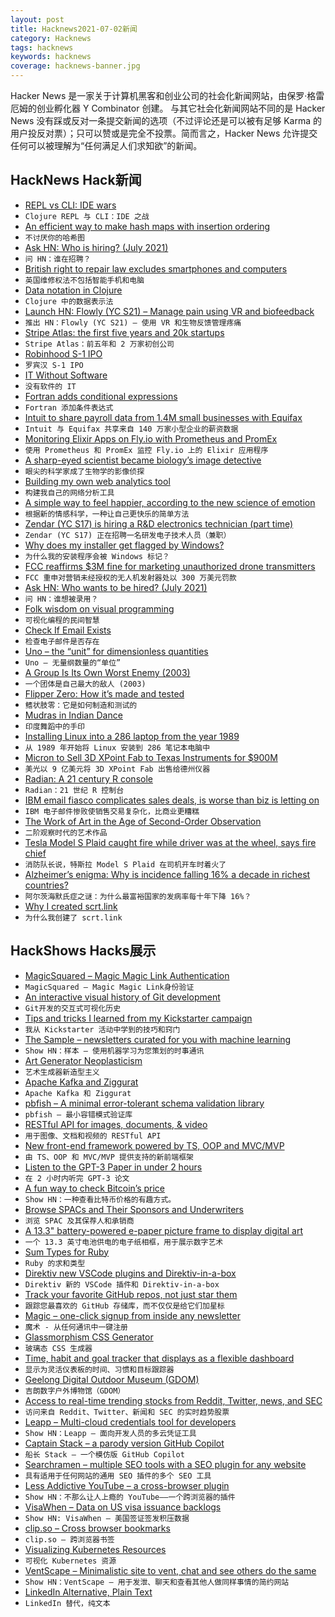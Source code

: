 ```yaml
---
layout: post
title: Hacknews2021-07-02新闻
category: Hacknews
tags: hacknews
keywords: hacknews
coverage: hacknews-banner.jpg
---
```


Hacker News 是一家关于计算机黑客和创业公司的社会化新闻网站，由保罗·格雷厄姆的创业孵化器 Y Combinator 创建。
与其它社会化新闻网站不同的是 Hacker News 没有踩或反对一条提交新闻的选项（不过评论还是可以被有足够 Karma 的用户投反对票）；只可以赞或是完全不投票。简而言之，Hacker News 允许提交任何可以被理解为“任何满足人们求知欲”的新闻。

## HackNews Hack新闻


- [REPL vs CLI: IDE wars](https://vlaaad.github.io/clj-vs-cli)
- `Clojure REPL 与 CLI：IDE 之战`
- [An efficient way to make hash maps with insertion ordering](https://blog.toit.io/hash-maps-that-dont-hate-you-1a96150b492a)
- `不讨厌你的哈希图`
- [Ask HN: Who is hiring? (July 2021)](item?id=27699704)
- `问 HN：谁在招聘？ `
- [British right to repair law excludes smartphones and computers](https://9to5mac.com/2021/07/01/british-right-to-repair-law/)
- `英国维修权法不包括智能手机和电脑`
- [Data notation in Clojure](https://ostash.dev/posts/2021-06-24-edn-data-notation/)
- `Clojure 中的数据表示法`
- [Launch HN: Flowly (YC S21) – Manage pain using VR and biofeedback](item?id=27700688)
- `推出 HN：Flowly (YC S21) – 使用 VR 和生物反馈管理疼痛`
- [Stripe Atlas: the first five years and 20k startups](https://stripe.com/blog/atlas-first-five-years)
- `Stripe Atlas：前五年和 2 万家初创公司`
- [Robinhood S-1 IPO](https://www.sec.gov/Archives/edgar/data/1783879/000162828021013318/robinhoods-1.htm)
- `罗宾汉 S-1 IPO`
- [IT Without Software](http://ndt.instedd.org/2010/05/it-without-software.html?m=1)
- `没有软件的 IT`
- [Fortran adds conditional expressions](https://j3-fortran.org/doc/year/21/21-157r2.txt)
- `Fortran 添加条件表达式`
- [Intuit to share payroll data from 1.4M small businesses with Equifax](https://krebsonsecurity.com/2021/07/intuit-to-share-payroll-data-from-1-4m-small-businesses-with-equifax/)
- `Intuit 与 Equifax 共享来自 140 万家小型企业的薪资数据`
- [Monitoring Elixir Apps on Fly.io with Prometheus and PromEx](https://fly.io/blog/monitoring-your-fly-io-apps-with-prometheus/)
- `使用 Prometheus 和 PromEx 监控 Fly.io 上的 Elixir 应用程序`
- [A sharp-eyed scientist became biology’s image detective](https://www.newyorker.com/science/elements/how-a-sharp-eyed-scientist-became-biologys-image-detective)
- `眼尖的科学家成了生物学的影像侦探`
- [Building my own web analytics tool](https://johnmathews.eu/building-my-own-site-analytics.html)
- `构建我自己的网络分析工具`
- [A simple way to feel happier, according to the new science of emotion](https://www.npr.org/sections/health-shots/2021/06/29/1010319240/stuck-in-a-rut-sometimes-joy-takes-a-little-practice)
- `根据新的情感科学，一种让自己更快乐的简单方法`
- [Zendar (YC S17) is hiring a R&D electronics technician (part time)](https://jobs.ashbyhq.com/zendar/56ea9fff-f961-404e-b094-5584a36c0f8c)
- `Zendar (YC S17) 正在招聘一名研发电子技术人员（兼职）`
- [Why does my installer get flagged by Windows?](https://blog.pakkly.com/why-does-my-installer-get-flagged-by-windows/)
- `为什么我的安装程序会被 Windows 标记？`
- [FCC reaffirms $3M fine for marketing unauthorized drone transmitters](http://www.arrl.org/news/view/fcc-reaffirms-nearly-3-million-fine-for-marketing-unauthorized-drone-transmitters)
- `FCC 重申对营销未经授权的无人机发射器处以 300 万美元罚款`
- [Ask HN: Who wants to be hired? (July 2021)](item?id=27699702)
- `问 HN：谁想被录用？ `
- [Folk wisdom on visual programming](https://drossbucket.com/2021/06/30/hacker-news-folk-wisdom-on-visual-programming/)
- `可视化编程的民间智慧`
- [Check If Email Exists](https://github.com/reacherhq/check-if-email-exists)
- `检查电子邮件是否存在`
- [Uno – the “unit” for dimensionless quantities](https://en.wikipedia.org/wiki/Parts-per_notation#Uno)
- `Uno – 无量纲数量的“单位”`
- [A Group Is Its Own Worst Enemy (2003)](https://web.archive.org/web/20131130191257/http://www.shirky.com/writings/group_enemy.html)
- `一个团体是自己最大的敌人 (2003)`
- [Flipper Zero: How it’s made and tested](https://blog.flipperzero.one/electronics-testing/)
- `鳍状肢零：它是如何制造和测试的`
- [Mudras in Indian Dance](https://www.webindia123.com/dances/abhinaya/angika%20bhinaya/asamyukta.htm)
- `印度舞蹈中的手印`
- [Installing Linux into a 286 laptop from the year 1989](https://befinitiv.wordpress.com/2021/06/30/installing-linux-into-a-286-laptop-from-the-year-1989/)
- `从 1989 年开始将 Linux 安装到 286 笔记本电脑中`
- [Micron to Sell 3D XPoint Fab to Texas Instruments for $900M](https://www.tomshardware.com/news/micron-to-sell-3d-xpoint-fab-to-texas-instruments-for-dollar900-million)
- `美光以 9 亿美元将 3D XPoint Fab 出售给德州仪器`
- [Radian: A 21 century R console](https://github.com/randy3k/radian)
- `Radian：21 世纪 R 控制台`
- [IBM email fiasco complicates sales deals, is worse than biz is letting on](https://www.theregister.com/2021/07/01/ibm_email_disruption_sales)
- `IBM 电子邮件惨败使销售交易复杂化，比商业更糟糕`
- [The Work of Art in the Age of Second-Order Observation](http://www.mediastudies.asia/the-michelangelo-of-profilicity-hans-georg-moeller-on-salvatore-garau/)
- `二阶观察时代的艺术作品`
- [Tesla Model S Plaid caught fire while driver was at the wheel, says fire chief](https://www.cnbc.com/2021/07/01/tesla-model-s-plaid-caught-fire-while-being-driven-fire-chief.html)
- `消防队长说，特斯拉 Model S Plaid 在司机开车时着火了`
- [Alzheimer’s enigma: Why is incidence falling 16% a decade in richest countries?](https://english.elpais.com/usa/2021-07-01/the-alzheimers-enigma-why-is-the-incidence-falling-at-16-a-decade-in-the-worlds-richest-countries.html)
- `阿尔茨海默氏症之谜：为什么最富裕国家的发病率每十年下降 16%？`
- [Why I created scrt.link](https://blog.stophe.com/why-i-created-scrtlink)
- `为什么我创建了 scrt.link`


## HackShows Hacks展示

- [ MagicSquared – Magic Magic Link Authentication](https://magicsquared.net/)
- `MagicSquared – Magic Magic Link身份验证`
- [ An interactive visual history of Git development](https://git-history.jpalmer.dev/)
- `Git开发的交互式可视化历史`
- [ Tips and tricks I learned from my Kickstarter campaign](https://anchor.fm/wannabentrepreneur/episodes/49---Tips-and-tricks-for-a-successful-Kickstarter-campaign-e12o20i)
- `我从 Kickstarter 活动中学到的技巧和窍门`
- [ The Sample – newsletters curated for you with machine learning](https://sample.findka.com/?ref=showhn)
- `Show HN：样本 – 使用机器学习为您策划的时事通讯`
- [ Art Generator Neoplasticism](https://github.com/andronov04/mondrian-art)
- `艺术生成器新造型主义`
- [ Apache Kafka and Ziggurat](http://hariomgaur.in/2021/06/06/consume-from-kafka.html)
- `Apache Kafka 和 Ziggurat`
- [ pbfish – A minimal error-tolerant schema validation library](https://github.com/ouromoros/pbfish)
- `pbfish – 最小容错模式验证库`
- [ RESTful API for images, documents, & video](https://massless.io/media-api/)
- `用于图像、文档和视频的 RESTful API`
- [ New front-end framework powered by TS, OOP and MVC/MVP](https://github.com/alexeyoganezov/oldskull)
- `由 TS、OOP 和 MVC/MVP 提供支持的新前端框架`
- [ Listen to the GPT-3 Paper in under 2 hours](https://www.winterdelta.com/language-models-are-few-shot-learners)
- `在 2 小时内听完 GPT-3 论文`
- [ A fun way to check Bitcoin’s price](https://bitcointemp.com)
- `Show HN：一种查看比特币价格的有趣方式。`
- [ Browse SPACs and Their Sponsors and Underwriters](https://embarc.com/capital/spac)
- `浏览 SPAC 及其保荐人和承销商`
- [ A 13.3" battery-powered e-paper picture frame to display digital art](https://blog.framelabs.eu/evolution/)
- `一个 13.3 英寸电池供电的电子纸相框，用于展示数字艺术`
- [ Sum Types for Ruby](https://github.com/nahiluhmot/sums_up)
- `Ruby 的求和类型`
- [ Direktiv new VSCode plugins and Direktiv-in-a-box](https://blog.direktiv.io/direktiv-new-dev-environment-vscode-plugin-ab047b7a8266)
- `Direktiv 新的 VSCode 插件和 Direktiv-in-a-box`
- [ Track your favorite GitHub repos, not just star them](https://www.trackawesomelist.com)
- `跟踪您最喜欢的 GitHub 存储库，而不仅仅是给它们加星标`
- [ Magic – one-click signup from inside any newsletter](https://sparkloop.app/magic)
- `魔术 - 从任何通讯中一键注册`
- [ Glassmorphism CSS Generator](https://ui.glass/generator/)
- `玻璃态 CSS 生成器`
- [ Time, habit and goal tracker that displays as a flexible dashboard](https://getkairo.com/tracker)
- `显示为灵活仪表板的时间、习惯和目标跟踪器`
- [ Geelong Digital Outdoor Museum (GDOM)](https://gdom.mindlab.cloud)
- `吉朗数字户外博物馆（GDOM）`
- [ Access to real-time trending stocks from Reddit, Twitter, news, and SEC](https://quantale.io)
- `访问来自 Reddit、Twitter、新闻和 SEC 的实时趋势股票`
- [ Leapp – Multi-cloud credentials tool for developers](https://www.leapp.cloud/)
- `Show HN：Leapp – 面向开发人员的多云凭证工具`
- [ Captain Stack – a parody version GitHub Copilot](https://github.com/hieunc229/copilot-clone)
- `船长 Stack – 一个模仿版 GitHub Copilot`
- [ Searchramen – multiple SEO tools with a SEO plugin for any website](https://www.searchramen.com)
- `具有适用于任何网站的通用 SEO 插件的多个 SEO 工具`
- [ Less Addictive YouTube – a cross-browser plugin](https://github.com/JesseDrain/Less-Addictive-YouTube)
- `Show HN：不那么让人上瘾的 YouTube——一个跨浏览器的插件`
- [ VisaWhen – Data on US visa issuance backlogs](item?id=27698322)
- `Show HN: VisaWhen – 美国签证签发积压数据`
- [ clip.so – Cross browser bookmarks](https://clip.so)
- `clip.so – 跨浏览器书签`
- [ Visualizing Kubernetes Resources](https://laurinevala.medium.com/visualizing-kubernetes-resources-ee9d8c16d264)
- `可视化 Kubernetes 资源`
- [ VentScape – Minimalistic site to vent, chat and see others do the same](https://www.ventscape.life/chat)
- `Show HN：VentScape – 用于发泄、聊天和查看其他人做同样事情的简约网站`
- [ LinkedIn Alternative, Plain Text](https://www.plumebio.com)
- `LinkedIn 替代，纯文本`

